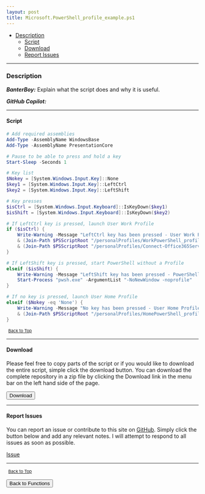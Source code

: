 ```yaml
---
layout: post
title: Microsoft.PowerShell_profile_example.ps1
---
```


- [Description](#description)
  - [Script](#script)
  - [Download](#download)
  - [Report Issues](#report-issues)

---

### Description

**_BanterBoy:_** Explain what the script does and why it is useful.

**_GitHub Copilot:_**

---

#### Script

```powershell
# Add required assemblies
Add-Type -AssemblyName WindowsBase
Add-Type -AssemblyName PresentationCore

# Pause to be able to press and hold a key
Start-Sleep -Seconds 1

# Key list
$Nokey = [System.Windows.Input.Key]::None
$key1 = [System.Windows.Input.Key]::LeftCtrl
$key2 = [System.Windows.Input.Key]::LeftShift

# Key presses
$isCtrl = [System.Windows.Input.Keyboard]::IsKeyDown($key1)
$isShift = [System.Windows.Input.Keyboard]::IsKeyDown($key2)

# If LeftCtrl key is pressed, launch User Work Profile
if ($isCtrl) {
	Write-Warning -Message "LeftCtrl key has been pressed - User Work Profile"
	& (Join-Path $PSScriptRoot "/personalProfiles/WorkPowerShell_profile.ps1")
	& (Join-Path $PSScriptRoot "/personalProfiles/Connect-Office365Services.ps1")
}

# If LeftShift key is pressed, start PowerShell without a Profile
elseif ($isShift) {
	Write-Warning -Message "LeftShift key has been pressed - PowerShell without a Profile"
	Start-Process "pwsh.exe" -ArgumentList "-NoNewWindow -noprofile"
}

# If no key is pressed, launch User Home Profile
elseif ($Nokey -eq 'None') {
	Write-Warning -Message "No key has been pressed - User Home Profile"
	& (Join-Path $PSScriptRoot "/personalProfiles/HomePowerShell_profile.ps1")
}
```

<span style="font-size:11px;"><a href="#"><i class="fas fa-caret-up" aria-hidden="true" style="color: white; margin-right:5px;"></i>Back to Top</a></span>

---

#### Download

Please feel free to copy parts of the script or if you would like to download the entire script, simple click the download button. You can download the complete repository in a zip file by clicking the Download link in the menu bar on the left hand side of the page.

<button class="btn" type="submit" onclick="window.open('/PowerShell/functions/powerShellProfile/Microsoft.PowerShell_profile_example.ps1')">
    <i class="fa fa-cloud-download-alt">
    </i>
        Download
</button>

---

#### Report Issues

You can report an issue or contribute to this site on <a href="https://github.com/BanterBoy/scripts-blog/issues">GitHub</a>. Simply click the button below and add any relevant notes. I will attempt to respond to all issues as soon as possible.

<!-- Place this tag where you want the button to render. -->

<a class="github-button" href="https://github.com/BanterBoy/scripts-blog/issues/new?title=Microsoft.PowerShell_profile_example.ps1&body=There is a problem with this function. Please find details below." data-show-count="true" aria-label="Issue BanterBoy/scripts-blog on GitHub">Issue</a>

---

<span style="font-size:11px;"><a href="#"><i class="fas fa-caret-up" aria-hidden="true" style="color: white; margin-right:5px;"></i>Back to Top</a></span>

<a href="/menu/_pages/functions.html">
    <button class="btn">
        <i class='fas fa-reply'>
        </i>
            Back to Functions
    </button>
</a>

[1]: http://ecotrust-canada.github.io/markdown-toc
[2]: https://github.com/googlearchive/code-prettify
